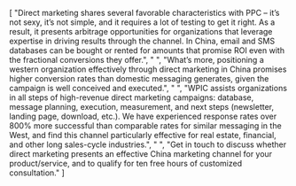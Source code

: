 [
    "Direct marketing shares several favorable characteristics with PPC – it’s not sexy, it’s not simple, and it requires a lot of testing to get it right. As a result, it presents arbitrage opportunities for organizations that leverage expertise in driving results through the channel. In China, email and SMS databases can be bought or rented for amounts that promise ROI even with the fractional conversions they offer.",
    " ",
    "What’s more, positioning a western organization effectively through direct marketing in China promises higher conversion rates than domestic messaging generates, given the campaign is well conceived and executed.",
    " ",
    "WPIC assists organizations in all steps of high-revenue direct marketing campaigns: database, message planning, execution, measurement, and next steps (newsletter, landing page, download, etc.). We have experienced response rates over 800% more successful than comparable rates for similar messaging in the West, and find this channel particularly effective for real estate, financial, and other long sales-cycle industries.",
    " ",
    "Get in touch to discuss whether direct marketing presents an effective China marketing channel for your product/service, and to qualify for ten free hours of customized consultation."
]